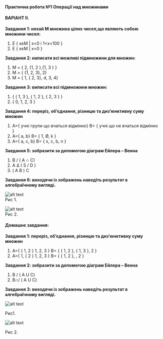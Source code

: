 #### **Практична робота №1 Операції над множинами**

#### **ВАРІАНТ IІ.**

**Завдання 1: нехай М множина цілих чисел,що являють собою множини чисел:**
1.	Е { xєМ \| х<0 і 1<x<100 }
2.	Е { xєМ \| х<0 }

**Завдання 2: написати всі можливі підмножини для множин:**                              
1.	М = { 2, {1, 2 },{1, 3 } }
2.	М = {  {1, 2, 3}, 2}
3.	М = { 1, { 2, 3}, d, 3, 4}

 **Завдання 3: виписати всі підмножини множин:**             
 1.	{ { 1, 3 }, { 1, 2 }, { 2, 3 } }
 2.	{ 0, 1, 2, 3 }

**Завдання 4: переріз, об’єднання, різницю та диз’юнктивну суму множин**      
1.	A={ учні групи що вчаться відмінно}  B= { учні що не вчаться відмінно }
2.	A={ a, b}  B= { 1, Ø, k }
3.	A={ a, c, b}  B= { x, c, b, n }

**Завдання 5: зобразити за допомогою діаграм Ейлера – Венна**
1.	B / ( A ∩ C)
2.	A ∆ ( S / D )
3.	( А B ) C

**Завдання 6: виходячи із зображень наведіть результат в алгебраїчному вигляді.**                                                                       

![alt text]({{site.baseurl}}/img/images/ris3.png)                              
Рис 1.                                                             

![alt text]({{site.baseurl}}/img/images/ris5.png)                        
Рис 2.                                                              

#### **Домашнє завдання:**

**Завдання 1: переріз, об’єднання, різницю та диз’юнктивну суму множин**

1.	A={ { 1, 2 } 1, 2, 3 }  B= { { 1, 2 }, { 1, 3 }, 2 }
2.	A={  1, { 2 } 1, 2, 3 }  B= { { 1, 2 }, , 2 }

**Завдання 2: зобразити за допомогою діаграм Ейлера – Венна**
1.	B / ( A U C)
2.	B∩/ ( A U C)

**Завдання 3: виходячи із зображень наведіть результат в алгебраїчному вигляді.**

![alt text]({{site.baseurl}}/img/images/ris3.png)

Рис1.                          

![alt text]({{site.baseurl}}/img/images/ris4.png)

Рис 2.
